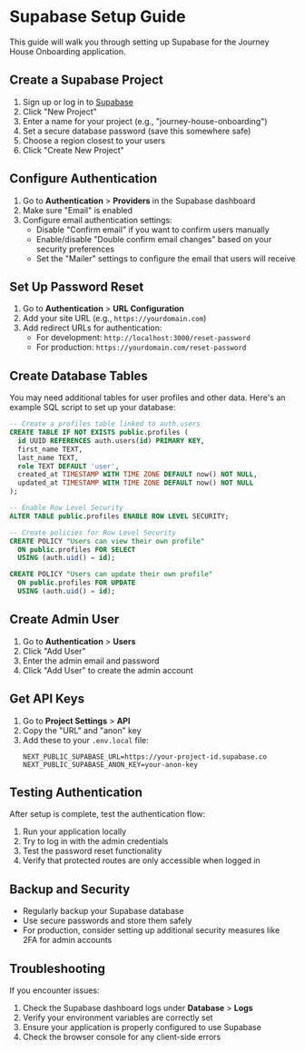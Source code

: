 # Supabase Setup Guide

This guide will walk you through setting up Supabase for the Journey House Onboarding application.

## Create a Supabase Project

1. Sign up or log in to [Supabase](https://app.supabase.com)
2. Click "New Project" 
3. Enter a name for your project (e.g., "journey-house-onboarding")
4. Set a secure database password (save this somewhere safe)
5. Choose a region closest to your users
6. Click "Create New Project"

## Configure Authentication

1. Go to **Authentication** > **Providers** in the Supabase dashboard
2. Make sure "Email" is enabled
3. Configure email authentication settings:
   - Disable "Confirm email" if you want to confirm users manually
   - Enable/disable "Double confirm email changes" based on your security preferences
   - Set the "Mailer" settings to configure the email that users will receive

## Set Up Password Reset

1. Go to **Authentication** > **URL Configuration**
2. Add your site URL (e.g., `https://yourdomain.com`)
3. Add redirect URLs for authentication:
   - For development: `http://localhost:3000/reset-password`
   - For production: `https://yourdomain.com/reset-password`

## Create Database Tables

You may need additional tables for user profiles and other data. Here's an example SQL script to set up your database:

```sql
-- Create a profiles table linked to auth.users
CREATE TABLE IF NOT EXISTS public.profiles (
  id UUID REFERENCES auth.users(id) PRIMARY KEY,
  first_name TEXT,
  last_name TEXT,
  role TEXT DEFAULT 'user',
  created_at TIMESTAMP WITH TIME ZONE DEFAULT now() NOT NULL,
  updated_at TIMESTAMP WITH TIME ZONE DEFAULT now() NOT NULL
);

-- Enable Row Level Security
ALTER TABLE public.profiles ENABLE ROW LEVEL SECURITY;

-- Create policies for Row Level Security
CREATE POLICY "Users can view their own profile" 
  ON public.profiles FOR SELECT 
  USING (auth.uid() = id);

CREATE POLICY "Users can update their own profile" 
  ON public.profiles FOR UPDATE 
  USING (auth.uid() = id);
```

## Create Admin User

1. Go to **Authentication** > **Users**
2. Click "Add User"
3. Enter the admin email and password
4. Click "Add User" to create the admin account

## Get API Keys

1. Go to **Project Settings** > **API**
2. Copy the "URL" and "anon" key
3. Add these to your `.env.local` file:
   ```
   NEXT_PUBLIC_SUPABASE_URL=https://your-project-id.supabase.co
   NEXT_PUBLIC_SUPABASE_ANON_KEY=your-anon-key
   ```

## Testing Authentication

After setup is complete, test the authentication flow:

1. Run your application locally
2. Try to log in with the admin credentials
3. Test the password reset functionality
4. Verify that protected routes are only accessible when logged in

## Backup and Security

- Regularly backup your Supabase database
- Use secure passwords and store them safely
- For production, consider setting up additional security measures like 2FA for admin accounts

## Troubleshooting

If you encounter issues:

1. Check the Supabase dashboard logs under **Database** > **Logs**
2. Verify your environment variables are correctly set
3. Ensure your application is properly configured to use Supabase
4. Check the browser console for any client-side errors 